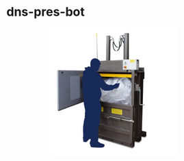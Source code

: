 # dns-pres-bot  
<p align="center">
  <img src="https://github.com/414962002/dns-pres-bot/blob/main/img/1.jpg" width="300" height="300" />
</p>

